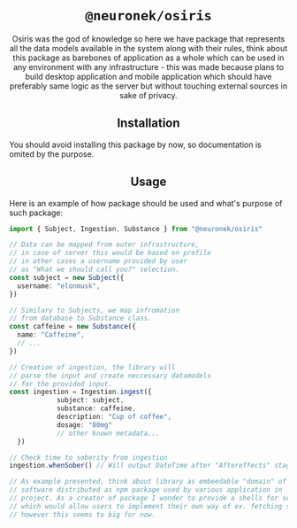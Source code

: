 <h1 align="center">
<code>
@neuronek/osiris
</code>
</h1>

<p align="center">
Osiris was the god of knowledge so here we have package that represents all the data models available in the system along with their rules, think about this package as barebones of application as a whole which can be used in any environment with any infrastructure - this was made because plans to build desktop application and mobile application which should have preferably same logic as the  server but without touching external sources in sake of privacy.
</p>

<h2 align="center">Installation</h2>

You should avoid installing this package by now, so documentation is omited by the purpose.

<h2 align="center">Usage</h2>

Here is an example of how package should be used and what's purpose of such package:

```ts
import { Subject, Ingestion, Substance } from "@neuronek/osiris"

// Data can be mapped from outer infrastructure,
// in case of server this would be based on profile
// in other cases a username provided by user
// as "What we should call you?" selection.
const subject = new Subject({
  username: "elonmusk",
})

// Similary to Subjects, we map infromation
// from database to Substance class.
const caffeine = new Substance({
  name: "Caffeine",
  // ...
})

// Creation of ingestion, the library will
// parse the input and create neccessary datamodels
// for the provided input.
const ingestion = Ingestion.ingest({
			subject: subject,
            substance: caffeine,
            description: "Cup of coffee",
            dosage: "80mg"
            // other known metadata...
  })

// Check time to soberity from ingestion
ingestion.whenSober() // Will output DateTime after "Aftereffects" stage.

// As example presented, think about library as embeedable "domain" of
// software distributed as npm package used by various application in
// project. As a creator of package I wonder to provide a shells for services
// which would allow users to implement their own way of ex. fetching substances
// however this seems to big for now.
```
